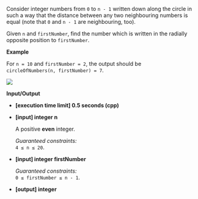 
Consider integer numbers from  `0`  to  `n - 1`  written down along the circle in such a way that the distance between any two neighbouring numbers is equal (note that  `0`  and  `n - 1`  are neighbouring, too).

Given  `n`  and  `firstNumber`, find the number which is written in the radially opposite position to  `firstNumber`.

**Example**

For  `n = 10`  and  `firstNumber = 2`, the output should be  
`circleOfNumbers(n, firstNumber) = 7`.

![](https://codefightsuserpics.s3.amazonaws.com/tasks/circleOfNumbers/img/example.png?_tm=1490625697098)

**Input/Output**

-   **\[execution time limit\] 0.5 seconds (cpp)**
    
-   **\[input\] integer n**
    
    A positive  **even**  integer.
    
    _Guaranteed constraints:_  
    `4 ≤ n ≤ 20`.
    
-   **\[input\] integer firstNumber**
    
    _Guaranteed constraints:_  
    `0 ≤ firstNumber ≤ n - 1`.
    
-   **\[output\] integer**